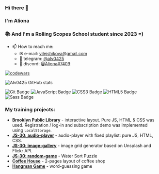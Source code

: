 ### Hi there 👋
### I'm Aliona
### 📚 And I'm a Rolling Scopes School student since 2023 =)

- 📫 How to reach me:
  - ✉ e-mail: vilejshikova@gmail.com
  - 💬 telegram: [@alv0425
](https://t.me/alv0425)
  - 💬 discord: [@Aliona#7409](https://discordapp.com/users/1122842754175742052)

[![codewars](https://www.codewars.com/users/alv0425/badges/large)](https://www.codewars.com/users/alv0425) 

![Alv0425 GitHub stats](https://github-readme-stats.vercel.app/api?username=alv0425&hide=contribs,prs)

![Git Badge](https://img.shields.io/badge/Git-F05032?logo=git&logoColor=fff&style=for-the-badge)
![JavaScript Badge](https://img.shields.io/badge/JavaScript-F7DF1E?logo=javascript&logoColor=000&style=for-the-badge)
![CSS3 Badge](https://img.shields.io/badge/CSS3-1572B6?logo=css3&logoColor=fff&style=for-the-badge)
![HTML5 Badge](https://img.shields.io/badge/HTML5-E34F26?logo=html5&logoColor=fff&style=for-the-badge)
![Sass Badge](https://img.shields.io/badge/Sass-C69?logo=sass&logoColor=fff&style=for-the-badge)

### My training projects:
- **[Brooklyn Public Library](https://alv0425.github.io/JSS0-PRESCHOOL-2023Q2/library/)** - interactive layout. Pure JS, HTML & CSS was used. Registration / log-in and subscription demo was implemented using ``LocalStorage``.
- **[JS-30: audio-player](https://alv0425.github.io/JSS0-PRESCHOOL-2023Q2/audio-player/)** - audio-player with fixed playlist: pure JS, HTML, CSS.
- **[JS-30: image-gallery](https://alv0425.github.io/JSS0-PRESCHOOL-2023Q2/image-gallery/)** - image grid generator based on Unsplash and Flickr API.
- **[JS-30: random-game](https://alv0425.github.io/JSS0-PRESCHOOL-2023Q2/random-game/)** - Water Sort Puzzle
- **[Coffee House](https://rolling-scopes-school.github.io/alv0425-JSFE2023Q4/coffee-house/)** - 2-pages layout of coffee shop
- **[Hangman Game](https://rolling-scopes-school.github.io/alv0425-JSFE2023Q4/hangman/)** - word-guessing game
